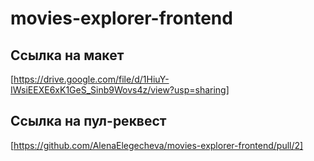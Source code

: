# movies-explorer-frontend

## Ссылка на макет 
[https://drive.google.com/file/d/1HiuY-IWsiEEXE6xK1GeS_Sinb9Wovs4z/view?usp=sharing] 

## Cсылка на пул-реквест
[https://github.com/AlenaElegecheva/movies-explorer-frontend/pull/2]
